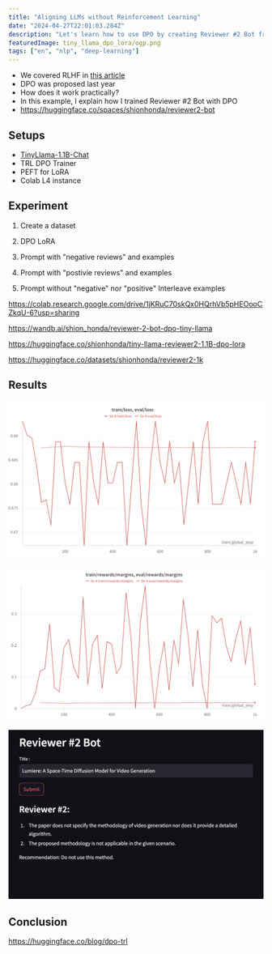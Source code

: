 ```yaml
---
title: "Aligning LLMs without Reinforcement Learning"
date: "2024-04-27T22:01:03.284Z"
description: "Let's learn how to use DPO by creating Reviewer #2 Bot from TinyLlama."
featuredImage: tiny_llama_dpo_lora/ogp.png
tags: ["en", "nlp", "deep-learning"]
---
```


- We covered RLHF in [this article](https://hippocampus-garden.com/trlx_opt_lora/)
- DPO was proposed last year
- How does it work practically?
- In this example, I explain how I trained Reviewer #2 Bot with DPO
- https://huggingface.co/spaces/shionhonda/reviewer2-bot

## Setups

- [TinyLlama-1.1B-Chat](https://huggingface.co/TinyLlama/TinyLlama-1.1B-Chat-v1.0)
- TRL DPO Trainer
- PEFT for LoRA
- Colab L4 instance

## Experiment

1. Create a dataset
2. DPO LoRA

1. Prompt with "negative reviews" and examples
2. Prompt with "postivie reviews" and examples
3. Prompt without "negative" nor "positive" Interleave examples

https://colab.research.google.com/drive/1jKRuC70skQx0HQrhVb5pHEOooCZkqU-6?usp=sharing

https://wandb.ai/shion_honda/reviewer-2-bot-dpo-tiny-llama

https://huggingface.co/shionhonda/tiny-llama-reviewer2-1.1B-dpo-lora

https://huggingface.co/datasets/shionhonda/reviewer2-1k

## Results

![](loss.png)

![](reward.png)

![](sample.png)

## Conclusion

https://huggingface.co/blog/dpo-trl